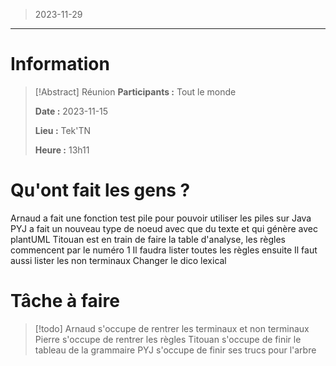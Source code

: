 > 2023-11-29

---

# Information

>[!Abstract] Réunion
>**Participants :** Tout le monde
>
>**Date :** 2023-11-15
>
>**Lieu :** Tek'TN
>
>**Heure :** 13h11

# Qu'ont fait les gens ? 

Arnaud a fait une fonction test pile pour pouvoir utiliser les piles sur Java
PYJ a fait un nouveau type de noeud avec que du texte et qui génère avec plantUML
Titouan est en train de faire la table d'analyse, les règles commencent par le numéro 1
Il faudra lister toutes les règles ensuite
Il faut aussi lister les non terminaux
Changer le dico lexical

# Tâche à faire

> [!todo]
> Arnaud s'occupe de rentrer les terminaux et non terminaux
> Pierre s'occupe de rentrer les règles
> Titouan s'occupe de finir le tableau de la grammaire
> PYJ s'occupe de finir ses trucs pour l'arbre



